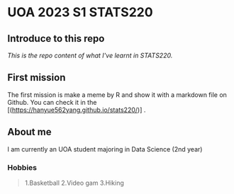# UOA 2023 S1 STATS220

## Introduce to this repo
*This is the repo content of what I've learnt in STATS220.*

## First mission
The first mission is make a meme by R and show it with a markdown file on Github. You can check it in the [(https://hanyue562yang.github.io/stats220/)] .

## About me
I am currently an UOA student majoring in Data Science (2nd year)

### Hobbies
> 1.Basketball
> 2.Video gam
> 3.Hiking
